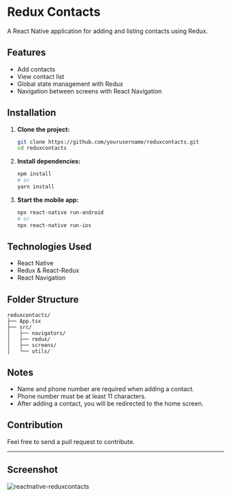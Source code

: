 # Redux Contacts

A React Native application for adding and listing contacts using Redux.

## Features

- Add contacts
- View contact list
- Global state management with Redux
- Navigation between screens with React Navigation

## Installation

1. **Clone the project:**
   ```sh
   git clone https://github.com/yourusername/reduxcontacts.git
   cd reduxcontacts
   ```

2. **Install dependencies:**
   ```sh
   npm install
   # or
   yarn install
   ```

3. **Start the mobile app:**
   ```sh
   npx react-native run-android
   # or
   npx react-native run-ios
   ```

## Technologies Used

- React Native
- Redux & React-Redux
- React Navigation

## Folder Structure

```
reduxcontacts/
├── App.tsx
├── src/
│   ├── navigators/
│   ├── redux/
│   ├── screens/
│   └── utils/
```

## Notes

- Name and phone number are required when adding a contact.
- Phone number must be at least 11 characters.
- After adding a contact, you will be redirected to the home screen.

## Contribution

Feel free to send a pull request to contribute.

---

## Screenshot
![reactnative-reduxcontacts](https://github.com/user-attachments/assets/75b218bc-8f43-456a-9c65-5b499cf53784)



